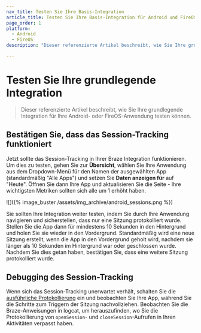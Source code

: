 ```yaml
---
nav_title: Testen Sie Ihre Basis-Integration
article_title: Testen Sie Ihre Basis-Integration für Android und FireOS
page_order: 1
platform: 
  - Android
  - FireOS
description: "Dieser referenzierte Artikel beschreibt, wie Sie Ihre grundlegende Integration für Ihre Android- oder FireOS-Anwendung testen können."

---
```


# Testen Sie Ihre grundlegende Integration

> Dieser referenzierte Artikel beschreibt, wie Sie Ihre grundlegende Integration für Ihre Android- oder FireOS-Anwendung testen können.

## Bestätigen Sie, dass das Session-Tracking funktioniert

Jetzt sollte das Session-Tracking in Ihrer Braze Integration funktionieren. Um dies zu testen, gehen Sie zur **Übersicht**, wählen Sie Ihre Anwendung aus dem Dropdown-Menü für den Namen der ausgewählten App (standardmäßig "Alle Apps") und setzen Sie **Daten anzeigen für** auf "Heute". Öffnen Sie dann Ihre App und aktualisieren Sie die Seite - Ihre wichtigsten Metriken sollten sich alle um 1 erhöht haben.

![]({% image_buster /assets/img_archive/android_sessions.png %})

Sie sollten Ihre Integration weiter testen, indem Sie durch Ihre Anwendung navigieren und sicherstellen, dass nur eine Sitzung protokolliert wurde. Stellen Sie die App dann für mindestens 10 Sekunden in den Hintergrund und holen Sie sie wieder in den Vordergrund. Standardmäßig wird eine neue Sitzung erstellt, wenn die App in den Vordergrund geholt wird, nachdem sie länger als 10 Sekunden im Hintergrund war oder geschlossen wurde. Nachdem Sie dies getan haben, bestätigen Sie, dass eine weitere Sitzung protokolliert wurde.

## Debugging des Session-Tracking
Wenn sich das Session-Tracking unerwartet verhält, schalten Sie die [ausführliche Protokollierung]({{site.baseurl}}/developer_guide/platform_integration_guides/android/initial_sdk_setup/additional_customization_and_configuration/#enabling-logs) ein und beobachten Sie Ihre App, während Sie die Schritte zum Triggern der Sitzung nachvollziehen. Beobachten Sie die Braze-Anweisungen in logcat, um herauszufinden, wo Sie die Protokollierung von `openSession`- und `closeSession`-Aufrufen in Ihren Aktivitäten verpasst haben.

